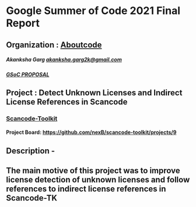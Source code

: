 # Google Summer of Code 2021 Final Report
## Organization : [Aboutcode](https://www.aboutcode.org/)
##### Akanksha Garg <akanksha.garg2k@gmail.com>
##### [GSoC PROPOSAL](https://docs.google.com/document/d/1Dp0Hgk38RIMwITTiS-kqfikpkHRi2rjtkotA9CLw8j0/edit?usp=sharing)
## Project : Detect Unknown Licenses and Indirect License References in Scancode 
### [Scancode-Toolkit](https://github.com/nexB/scancode-toolkit)
#### Project Board: https://github.com/nexB/scancode-toolkit/projects/9
## Description - 
The main motive of this project was to improve license detection of unknown licenses and follow references to indirect license references in Scancode-TK
- 
